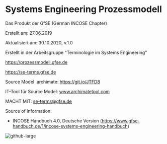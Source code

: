 # Systems Engineering Prozessmodell
Das Produkt der GfSE (German INCOSE Chapter)

Erstellt am: 27.06.2019

Aktualisiert am: 30.10.2020, v.1.0

Erstellt in der Arbeitsgruppe "Terminologie im Systems Engineering"

https://prozessmodell.gfse.de

https://se-terms.gfse.de

Source Model .archimate: https://git.io/JTFD8

IT-Tool für Source Model: www.archimatetool.com

MACHT MIT: se-terms@gfse.de


Source of information:
- INCOSE Handbuch 4.0, Deutsche Version (https://www.gfse-handbuch.de/1/incose-systems-engineering-handbuch)

![github-large](https://alef1986.github.io/Systems-Engineering-Process-Model/INCOSE15288-screen.png) 

